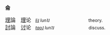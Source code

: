 
### 侖

<big>[理]()論　[理]()论</big>　_[li˩]() lun˥˩_　　　　　　　　　theory.   
<big>[討]()論　[讨]()论</big>　_[tao˩]() lun˥˩_　　　　　　　　discuss.   



<!--
<big>[緊]()急</big>　_[gin3]()giv2_　urgent. emergency.   
<big>急[劇]()</big>　_giv2[gyh4]()_　sudden. rapid.
-->








